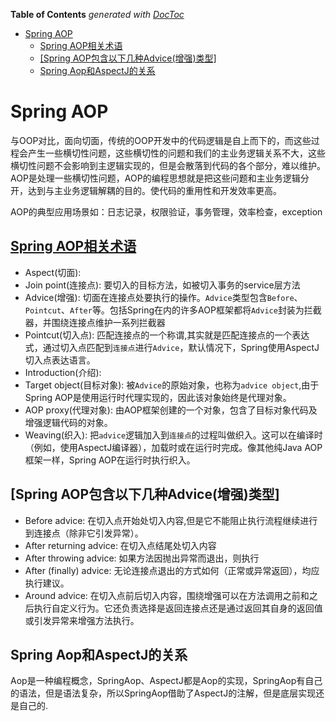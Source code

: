 <!-- START doctoc generated TOC please keep comment here to allow auto update -->
<!-- DON'T EDIT THIS SECTION, INSTEAD RE-RUN doctoc TO UPDATE -->
**Table of Contents**  *generated with [DocToc](https://github.com/thlorenz/doctoc)*

- [Spring AOP](#spring-aop)
  - [Spring AOP相关术语](#spring-aop%E7%9B%B8%E5%85%B3%E6%9C%AF%E8%AF%AD)
  - [[Spring AOP包含以下几种Advice(增强)类型]](#spring-aop%E5%8C%85%E5%90%AB%E4%BB%A5%E4%B8%8B%E5%87%A0%E7%A7%8Dadvice%E5%A2%9E%E5%BC%BA%E7%B1%BB%E5%9E%8B)
  - [Spring Aop和AspectJ的关系](#spring-aop%E5%92%8Caspectj%E7%9A%84%E5%85%B3%E7%B3%BB)

<!-- END doctoc generated TOC please keep comment here to allow auto update -->

# Spring AOP
与OOP对比，面向切面，传统的OOP开发中的代码逻辑是自上而下的，而这些过程会产生一些横切性问题，这些横切性的问题和我们的主业务逻辑关系不大，这些横切性问题不会影响到主逻辑实现的，但是会散落到代码的各个部分，难以维护。AOP是处理一些横切性问题，AOP的编程思想就是把这些问题和主业务逻辑分开，达到与主业务逻辑解耦的目的。使代码的重用性和开发效率更高。

AOP的典型应用场景如：日志记录，权限验证，事务管理，效率检查，exception


## [Spring AOP相关术语](https://docs.spring.io/spring/docs/5.1.9.RELEASE/spring-framework-reference/core.html#aop-introduction-defn)
* Aspect(切面):
* Join point(连接点): 要切入的目标方法，如被切入事务的service层方法
* Advice(增强): 切面在连接点处要执行的操作。`Advice`类型包含`Before`、`Pointcut`、`After`等。包括Spring在内的许多AOP框架都将`Advice`封装为拦截器，并围绕连接点维护一系列拦截器
* Pointcut(切入点): 匹配连接点的一个称谓,其实就是匹配连接点的一个表达式，通过切入点匹配到`连接点`进行`Advice`，默认情况下，Spring使用AspectJ切入点表达语言。
* Introduction(介绍): 
* Target object(目标对象): 被`Advice`的原始对象，也称为`advice object`,由于Spring AOP是使用运行时代理实现的，因此该对象始终是代理对象。
* AOP proxy(代理对象): 由AOP框架创建的一个对象，包含了目标对象代码及增强逻辑代码的对象。
* Weaving(织入): 把`advice`逻辑加入到`连接点`的过程叫做织入。这可以在编译时（例如，使用AspectJ编译器），加载时或在运行时完成。像其他纯Java AOP框架一样，Spring AOP在运行时执行织入。

## [Spring AOP包含以下几种Advice(增强)类型]
* Before advice: 在切入点开始处切入内容,但是它不能阻止执行流程继续进行到连接点（除非它引发异常）。
* After returning advice: 在切入点结尾处切入内容
* After throwing advice: 如果方法因抛出异常而退出，则执行
* After (finally) advice: 无论连接点退出的方式如何（正常或异常返回），均应执行建议。
* Around advice: 在切入点前后切入内容，围绕增强可以在方法调用之前和之后执行自定义行为。它还负责选择是返回连接点还是通过返回其自身的返回值或引发异常来增强方法执行。

## Spring Aop和AspectJ的关系
Aop是一种编程概念，SpringAop、AspectJ都是Aop的实现，SpringAop有自己的语法，但是语法复杂，所以SpringAop借助了AspectJ的注解，但是底层实现还是自己的.